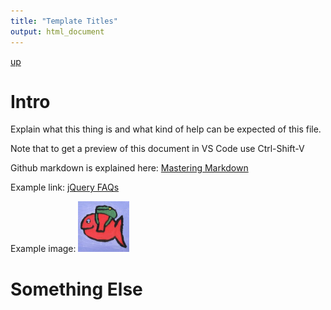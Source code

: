 ```yaml
---
title: "Template Titles"
output: html_document
---
```

[up](https://mikewise2718.github.io/markdowndocs/)

# Intro
Explain what this thing is and what kind of help can be expected of this file.

Note that to get a preview of this document in VS Code use Ctrl-Shift-V

Github markdown is explained here: [Mastering Markdown](https://guides.github.com/features/mastering-markdown/)

Example link: [jQuery FAQs](https://learn.jquery.com/using-jquery-core/faq/)

Example image:
![Red Fish](SmallerFish.png)


# Something Else
